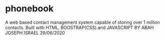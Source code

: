 # phonebook
A web based contact management system capable of storing over 1 million contacts.
Built with HTML, BOOSTRAP(CSS) and JAVASCRIPT
BY
ABAH JOSEPH ISRAEL
29/06/2020
